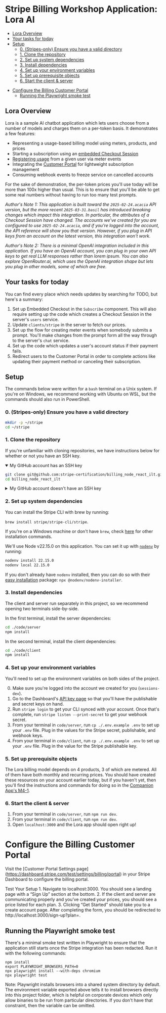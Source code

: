# Stripe Billing Workshop Application: Lora AI

<!-- toc -->

  * [Lora Overview](#lora-overview)
  * [Your tasks for today](#your-tasks-for-today)
  * [Setup](#setup)
    + [0. (Stripes-only) Ensure you have a valid directory](#0-stripes-only-ensure-you-have-a-valid-directory)
    + [1. Clone the repository](#1-clone-the-repository)
    + [2. Set up system dependencies](#2-set-up-system-dependencies)
    + [3. Install dependencies](#3-install-dependencies)
    + [4. Set up your environment variables](#4-set-up-your-environment-variables)
    + [5. Set up prerequisite objects](#5-set-up-prerequisite-objects)
    + [6. Start the client & server](#6-start-the-client--server)
- [Configure the Billing Customer Portal](#configure-the-billing-customer-portal)
  * [Running the Playwright smoke test](#running-the-playwright-smoke-test)

<!-- tocstop -->

## Lora Overview

Lora is a sample AI chatbot application which lets users choose from a number of models and charges them on a per-token basis. It demonstrates a few features:

- Representing a usage-based billing model using meters, products, and prices
- Starting a subscription using an [embedded Checkout Session](https://embedcheckout.com)
- [Registering usage](https://docs.stripe.com/billing/subscriptions/usage-based/recording-usage) from a given user via meter events
- Integrating the [Customer Portal](https://billing.stripe.com/customer-portal-demo) for lightweight subscription management
- Consuming webhook events to freeze service on cancelled accounts

For the sake of demonstration, the per-token prices you'll use today will be more than 100x higher than usual. This is to ensure that you'll be able to get some real numbers without having to run too many test prompts.

_Author's Note 1: This application is built toward the `2025-02-24.acacia` API version, but the more recent `2025-03-31.basil` has introduced breaking changes which impact this integration. In particular, the attributes of a Checkout Session have changed. The accounts we've created for you are configured to use `2025-02-24.acacia`, and if you're logged into the account, the API reference will show you that version. However, if you plug in API keys from an account on the latest version, this integration won't work._

_Author's Note 2: There is a minimal OpenAI integration included in this application. If you have an OpenAI account, you can plug in your own API keys to get real LLM responses rather than lorem ipsum. You can also explore OpenRouter.ai, which uses the OpenAI integration shape but lets you plug in other models, some of which are free._

## Your tasks for today

You can find every place which needs updates by searching for TODO, but here's a summary:

1. Set up Embedded Checkout in the `Subscribe` component. This will also require setting up the code which creates a Checkout Session in the server's `users` service.
2. Update `clients/stripe` in the server to fetch our prices.
3. Set up the flow for creating meter events when somebody submits a prompt. You'll make changes from the prompt form all the way through to the server's `chat` service.
4. Set up the code which updates a user's account status if their payment fails.
5. Redirect users to the Customer Portal in order to complete actions like updating their payment method or canceling their subscription.


## Setup

The commands below were written for a `bash` terminal on a Unix system. If you're on Windows, we recommend working with Ubuntu on WSL, but the commands should also run in PowerShell.

### 0. (Stripes-only) Ensure you have a valid directory

```bash
mkdir -p ~/stripe
cd ~/stripe
```

### 1. Clone the repository

If you're unfamiliar with cloning repositories, we have instructions below for whether or not you have an SSH key.

<details open>

<summary>My GitHub account has an SSH key</summary>

```bash
git clone git@github.com:stripe-certification/billing_node_react_ilt.git
cd billing_node_react_ilt
```

</details>

<details>

<summary>My GitHub account doesn't have an SSH key</summary>

You can quickly clone the repo by using the GitHub CLI.  You can install it via:

- Unix systems with `brew`: `brew install gh`
- Windows systems: `winget install --id GitHub.cli`
- Other: https://github.com/cli/cli#installation

```bash
gh auth login
gh repo clone stripe-certification/billing_node_react_ilt
cd billing_node_react_ilt
```

</details>
   
### 2. Set up system dependencies

You can install the Stripe CLI with brew by running: 

`brew install stripe/stripe-cli/stripe`. 

If you're on a Windows machine or don't have `brew`, check [here](https://docs.stripe.com/stripe-cli) for other installation commands.

We'll use Node v22.15.0 on this application.  You can set it up with [`nodenv`](https://github.com/nodenv/nodenv) by running:

```bash
nodenv install 22.15.0
nodenv local 22.15.0
```

If you don't already have `nodenv` installed, then you can do so with their [easy installation](https://github.com/nodenv/nodenv-installer#nodenv-installer) package: `npx @nodenv/nodenv-installer`.

### 3. Install dependencies

The client and server run separately in this project, so we recommend opening two terminals side-by-side.

In the first terminal, install the server dependencies:
  

```bash
cd ./code/server
npm install
```

In the second terminal, install the client dependencies:

```bash
cd ./code/client
npm install
```

### 4. Set up your environment variables

You'll need to set up the environment variables on both sides of the project.  

0. Make sure you're logged into the account we created for you (`sessions-dev`).
1. Go to the Dashboard's [API key page](https://dashboard.stripe.com/test/apikeys) so that you'll have the publishable and secret keys on hand.
2. Run `stripe login` to get your CLI synced with your account. Once that's complete, run `stripe listen --print-secret` to get your webhook secret.
3. From your terminal in `code/server`, run `cp ./.env.example .env` to set up your `.env` file. Plug in the values for the Stripe secret, publishable, and webhook keys.
4. From your terminal in `code/client`, run `cp ./.env.example .env` to set up your `.env` file. Plug in the value for the Stripe publishable key.

### 5. Set up prerequisite objects

The Lora billing model depends on 4 products, 3 of which are metered.  All of them have both monthly and recurring prices.  You should have created these resources on your account earlier today, but if you haven't yet, then you'll find the instructions and commands for doing so in the [Companion App's M4-1](https://stripe-certification.github.io/companion-app/#/s25-billing/m4-1).


### 6. Start the client & server

1. From your terminal in `code/server`, run `npm run dev`.
2. From your terminal in `code/client`, run `npm run dev`.
3. Open `localhost:3000` and the Lora app should open right up!


# Configure the Billing Customer Portal

Visit the [Customer Portal Settings page] (https://dashboard.stripe.com/test/settings/billing/portal) in your Stripe Dashboard to configure the billing portal.

Test Your Setup 1. Navigate to localhost:3000. You should see a landing page with a “Sign Up” section at the bottom. 2. If the client and server are communicating properly and you’ve created your prices, you should see a price listed for each plan. 3. Clicking “Get Started” should take you to a create account page. After completing the form, you should be redirected to http://localhost:3000/sign-up?plan=<selected-plan>.

## Running the Playwright smoke test

There's a minimal smoke test written in Playwright to ensure that the application still starts once the Stripe integration has been redacted.  Run it with the following commands:

```
npm install
export PLAYWRIGHT_BROWSERS_PATH=0
npx playwright install --with-deps chromium
npx playwright test
```

Note: Playwright installs browsers into a shared system directory by default. The environment variable exported above tells it to install browsers directly into this project folder, which is helpful on corporate devices which only allow binaries to be run from particular directories.  If you don't have that constraint, then the variable can be omitted.